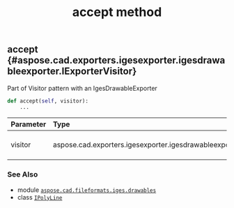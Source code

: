 ﻿---
title: accept method
second_title: Aspose.CAD for Python via .NET API References
description: 
type: docs
weight: 20
url: /aspose.cad.fileformats.iges.drawables/ipolyline/accept/
is_root: false
---

## accept {#aspose.cad.exporters.igesexporter.igesdrawableexporter.IExporterVisitor}

Part of Visitor pattern with an IgesDrawableExporter



```python
def accept(self, visitor):
    ...
```


| Parameter | Type | Description |
| :- | :- | :- |
| visitor | aspose.cad.exporters.igesexporter.igesdrawableexporter.IExporterVisitor | An IgesDrawableExporter to render geometry |



### See Also
* module [`aspose.cad.fileformats.iges.drawables`](../../)
* class [`IPolyLine`](/cad/python-net/aspose.cad.fileformats.iges.drawables/ipolyline)

